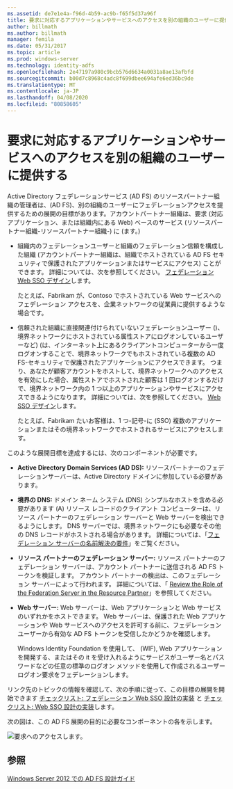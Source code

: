 ```yaml
---
ms.assetid: de7e1e4a-f96d-4b59-ac9b-f65f5d37a96f
title: 要求に対応するアプリケーションやサービスへのアクセスを別の組織のユーザーに提供する
author: billmath
ms.author: billmath
manager: femila
ms.date: 05/31/2017
ms.topic: article
ms.prod: windows-server
ms.technology: identity-adfs
ms.openlocfilehash: 2e47197a980c9bcb576d6634a0031a8ae13afbfd
ms.sourcegitcommit: b00d7c8968c4adc8f699dbee694afe6ed36bc9de
ms.translationtype: MT
ms.contentlocale: ja-JP
ms.lasthandoff: 04/08/2020
ms.locfileid: "80858605"
---
```

# <a name="provide-users-in-another-organization-access-to-your-claims-aware-applications-and-services"></a>要求に対応するアプリケーションやサービスへのアクセスを別の組織のユーザーに提供する


Active Directory フェデレーションサービス (AD FS) のリソースパートナー組織の管理者は、\(AD FS\)、別の組織のユーザーにフェデレーションアクセスを提供するための展開の目標があります。アカウントパートナー組織は、要求 \(対応アプリケーション、または組織内にある Web\) ベースのサービス (リソースパートナー組織\-リソースパートナー組織\-) に \(ます。\)  
  
-   組織内のフェデレーションユーザーと組織のフェデレーション信頼を構成した組織 \(アカウントパートナー組織は、組織でホストされている AD FS セキュリティで保護されたアプリケーションまたはサービスにアクセス\) ことができます。 詳細については、次を参照してください。 [フェデレーション Web SSO デザイン](Federated-Web-SSO-Design.md)します。  
  
    たとえば、Fabrikam が、Contoso でホストされている Web サービスへのフェデレーション アクセスを、企業ネットワークの従業員に提供するような場合です。  
  
-   信頼された組織に直接関連付けられていないフェデレーションユーザー (\)、境界ネットワークにホストされている属性ストアにログオンしているユーザーなど) \(は、インターネット上にあるクライアントコンピューターから一度ログオンすることで、境界ネットワークでもホストされている複数の AD FS\-セキュリティで保護されたアプリケーションにアクセスできます。 つまり、あなたが顧客アカウントをホストして、境界ネットワークへのアクセスを有効にした場合、属性ストアでホストされた顧客は 1 回ログオンするだけで、境界ネットワーク内の 1 つ以上のアプリケーションやサービスにアクセスできるようになります。 詳細については、次を参照してください。 [Web SSO デザイン](Web-SSO-Design.md)します。  
  
    たとえば、Fabrikam たいお客様は、1 つ\-記号\-に \(SSO\) 複数のアプリケーションまたはその境界ネットワークでホストされるサービスにアクセスします。  
  
このような展開目標を達成するには、次のコンポーネントが必要です。  
  
-   **Active Directory Domain Services \(AD DS\):** リソースパートナーのフェデレーションサーバーは、Active Directory ドメインに参加している必要があります。  
  
-   **境界の DNS:** ドメイン ネーム システム \(DNS\) シンプルなホストを含める必要があります \(A\) リソース レコードのクライアント コンピューターは、リソース パートナーのフェデレーション サーバーと Web サーバーを検出できるようにします。 DNS サーバーでは、境界ネットワークにも必要なその他の DNS レコードがホストされる場合があります。 詳細については、「[フェデレーション サーバーの名前解決の要件](Name-Resolution-Requirements-for-Federation-Servers.md)」をご覧ください。  
  
-   **リソース パートナーのフェデレーション サーバー:** リソース パートナーのフェデレーション サーバーは、アカウント パートナーに送信される AD FS トークンを検証します。 アカウント パートナーの検出は、このフェデレーション サーバーによって行われます。 詳細については、「 [Review the Role of the Federation Server in the Resource Partner](Review-the-Role-of-the-Federation-Server-in-the-Resource-Partner.md)」を参照してください。  
  
-   **Web サーバー:** Web サーバーは、Web アプリケーションと Web サービスのいずれかをホストできます。 Web サーバーは、保護された Web アプリケーションや Web サービスへのアクセスを許可する前に、フェデレーション ユーザーから有効な AD FS トークンを受信したかどうかを確認します。  
  
    Windows Identity Foundation を使用して、 \(WIF\), Web アプリケーションを開発する、またはその it を受け入れるようにサービスがユーザー名とパスワードなどの任意の標準のログオン メソッドを使用して作成されるユーザー ログオン要求をフェデレーションします。  
  
リンク先のトピックの情報を確認して、次の手順に従って、この目標の展開を開始できます [チェックリスト: フェデレーション Web SSO 設計の実装](../../ad-fs/deployment/Checklist--Implementing-a-Federated-Web-SSO-Design.md) と [チェックリスト: Web SSO 設計の実装](../../ad-fs/deployment/Checklist--Implementing-a-Web-SSO-Design.md)します。  
  
次の図は、この AD FS 展開の目的に必要なコンポーネントの各を示します。  
  
![要求へのアクセスします。](media/75358b16-2a6f-4e16-9cc4-b0e614480305.gif)  
  
## <a name="see-also"></a>参照
[Windows Server 2012 での AD FS 設計ガイド](AD-FS-Design-Guide-in-Windows-Server-2012.md)
